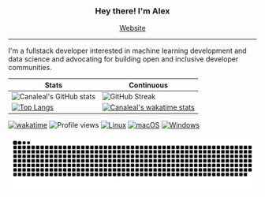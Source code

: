 
<h3 align="center">Hey there! I'm Alex</h3>
<p align="center">
  <a href="https://alexcanalesportfolio.netlify.app/">Website</a>
</p>

---
I'm a fullstack developer interested in machine learning development and data science and advocating for building open and inclusive developer communities. 


| Stats | Continuous |
| ----------- | ----------- |
| ![Canaleal's GitHub stats](https://github-readme-stats-hazel-omega.vercel.app/api?username=canaleal&include_all_commits=true&count_private=true&theme=tokyonight) | ![GitHub Streak](https://github-readme-streak-stats.herokuapp.com/?user=canaleal&theme=tokyonight) |
| [![Top Langs](https://github-readme-stats.vercel.app/api/top-langs/?username=canaleal&langs_count=25&layout=compact&theme=tokyonight)](https://github.com/anuraghazra/github-readme-stats) | [![Canaleal's wakatime stats](https://github-readme-stats.vercel.app/api/wakatime?username=canaleal&layout=compact&theme=tokyonight)](https://github.com/canaleal/github-readme-stats) |


 [![wakatime](https://wakatime.com/badge/user/0f755351-8a08-46e6-908f-bba08f33e728.svg)](https://wakatime.com/@0f755351-8a08-46e6-908f-bba08f33e728&v=2) ![Profile views](https://gpvc.arturio.dev/canaleal) [![Linux](https://svgshare.com/i/Zhy.svg)](https://svgshare.com/i/Zhy.svg) [![macOS](https://svgshare.com/i/ZjP.svg)](https://svgshare.com/i/ZjP.svg) [![Windows](https://svgshare.com/i/ZhY.svg)](https://svgshare.com/i/ZhY.svg) 

![snake gif](https://github.com/canaleal/canaleal/blob/output/github-contribution-grid-snake-dark.svg)
